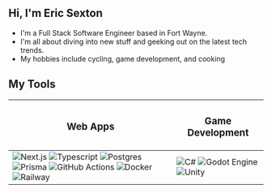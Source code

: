 ## Hi, I'm Eric Sexton
- I'm a Full Stack Software Engineer based in Fort Wayne.
- I'm all about diving into new stuff and geeking out on the latest tech trends.
- My hobbies include cycling, game development, and cooking

## My Tools
| <h3>Web Apps</h3> | <h3>Game Development</h3> |
| --- | --- |
| ![Next.js](https://img.shields.io/badge/Next-black?style=for-the-badge&logo=next.js&logoColor=white) ![Typescript](https://img.shields.io/badge/typescript-%23007ACC.svg?style=for-the-badge&logo=typescript&logoColor=white) ![Postgres](https://img.shields.io/badge/postgres-%23316192.svg?style=for-the-badge&logo=postgresql&logoColor=white) ![Prisma](https://img.shields.io/badge/Prisma-3982CE?style=for-the-badge&logo=Prisma&logoColor=white) ![GitHub Actions](https://img.shields.io/badge/github%20actions-%232671E5.svg?style=for-the-badge&logo=githubactions&logoColor=white) ![Docker](https://img.shields.io/badge/docker-%230db7ed.svg?style=for-the-badge&logo=docker&logoColor=white) ![Railway](https://img.shields.io/badge/railway-%23000000.svg?style=for-the-badge&logo=railway&logoColor=white) | ![C#](https://img.shields.io/badge/c%23-%23239120.svg?style=for-the-badge&logo=csharp&logoColor=white) ![Godot Engine](https://img.shields.io/badge/GODOT-%23FFFFFF.svg?style=for-the-badge&logo=godot-engine) ![Unity](https://img.shields.io/badge/unity-%23000000.svg?style=for-the-badge&logo=unity&logoColor=white) |
